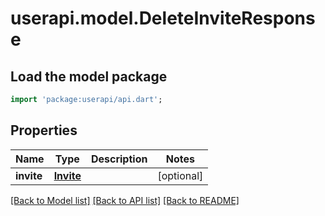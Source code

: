 # userapi.model.DeleteInviteResponse

## Load the model package
```dart
import 'package:userapi/api.dart';
```

## Properties
Name | Type | Description | Notes
------------ | ------------- | ------------- | -------------
**invite** | [**Invite**](Invite.md) |  | [optional] 

[[Back to Model list]](../README.md#documentation-for-models) [[Back to API list]](../README.md#documentation-for-api-endpoints) [[Back to README]](../README.md)


